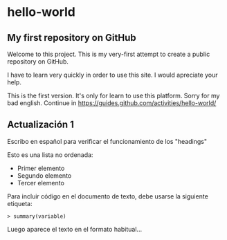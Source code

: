 # hello-world
## My first repository on GitHub
Welcome to this project. This is my very-first attempt to create a public repository
on GitHub.

I have to learn very quickly in order to use this site. I would apreciate your help.

This is the first version. It's only for learn to use this platform. 
Sorry for my bad english.
Continue in https://guides.github.com/activities/hello-world/ 

## Actualización 1
Escribo en español para verificar el funcionamiento de los "headings"

Esto es una lista no ordenada:
* Primer elemento
* Segundo elemento
* Tercer elemento

Para incluir código en el documento de texto, debe usarse la siguiente etiqueta:
```
> summary(variable)
```
Luego aparece el texto en el formato habitual...
